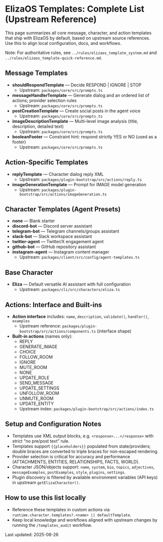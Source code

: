 # ElizaOS Templates: Complete List (Upstream Reference)

This page summarizes all core message, character, and action templates that ship with ElizaOS by default, based on upstream source references. Use this to align local configuration, docs, and workflows.

Note: For authoritative rules, see `../rules/elizaos_template_system.md` and `../rules/elizaos_template-quick-reference.md`.

## Message Templates
- __shouldRespondTemplate__ — Decide RESPOND | IGNORE | STOP
  - Upstream: `packages/core/src/prompts.ts`
- __messageHandlerTemplate__ — Generate dialog and an ordered list of actions; provider selection rules
  - Upstream: `packages/core/src/prompts.ts`
- __postCreationTemplate__ — Create social posts in the agent voice
  - Upstream: `packages/core/src/prompts.ts`
- __imageDescriptionTemplate__ — Multi-level image analysis (title, description, detailed text)
  - Upstream: `packages/core/src/prompts.ts`
- __booleanFooter__ — Constraint hint: respond strictly YES or NO (used as a footer)
  - Upstream: `packages/core/src/prompts.ts`

## Action-Specific Templates
- __replyTemplate__ — Character dialog reply XML
  - Upstream: `packages/plugin-bootstrap/src/actions/reply.ts`
- __imageGenerationTemplate__ — Prompt for IMAGE model generation
  - Upstream: `packages/plugin-bootstrap/src/actions/imageGeneration.ts`

## Character Templates (Agent Presets)
- __none__ — Blank starter
- __discord-bot__ — Discord server assistant
- __telegram-bot__ — Telegram channels/groups assistant
- __slack-bot__ — Slack workspace assistant
- __twitter-agent__ — Twitter/X engagement agent
- __github-bot__ — GitHub repository assistant
- __instagram-agent__ — Instagram content manager
  - Upstream: `packages/client/src/config/agent-templates.ts`

## Base Character
- __Eliza__ — Default versatile AI assistant with full configuration
  - Upstream: `packages/cli/src/characters/eliza.ts`

## Actions: Interface and Built-ins
- __Action interface__ includes: `name`, `description`, `validate()`, `handler()`, `examples`
  - Upstream reference: `packages/plugin-bootstrap/src/actions/components.ts` (interface shape)
- __Built-in actions__ (names only):
  - REPLY
  - GENERATE_IMAGE
  - CHOICE
  - FOLLOW_ROOM
  - IGNORE
  - MUTE_ROOM
  - NONE
  - UPDATE_ROLE
  - SEND_MESSAGE
  - UPDATE_SETTINGS
  - UNFOLLOW_ROOM
  - UNMUTE_ROOM
  - UPDATE_ENTITY
  - Upstream index: `packages/plugin-bootstrap/src/actions/index.ts`

## Setup and Configuration Notes
- Templates use XML output blocks, e.g. `<response>...</response>` with strict “no pre/post text” rule.
- Templates support `{{placeholders}}` populated from state/providers; double braces are converted to triple braces for non-escaped rendering.
- Provider selection is critical for accuracy and performance (ATTACHMENTS, ENTITIES, RELATIONSHIPS, FACTS, WORLD).
- Character JSON/objects support: `name`, `system`, `bio`, `topics`, `adjectives`, `messageExamples`, `postExamples`, `style`, `plugins`, `settings`.
- Plugin discovery is filtered by available environment variables (API keys) in upstream `getElizaCharacter()`.

## How to use this list locally
- Reference these templates in custom actions via `runtime.character.templates?.<name> || defaultTemplate`.
- Keep local knowledge and workflows aligned with upstream changes by running the `/templates_audit` workflow.

Last updated: 2025-08-26
